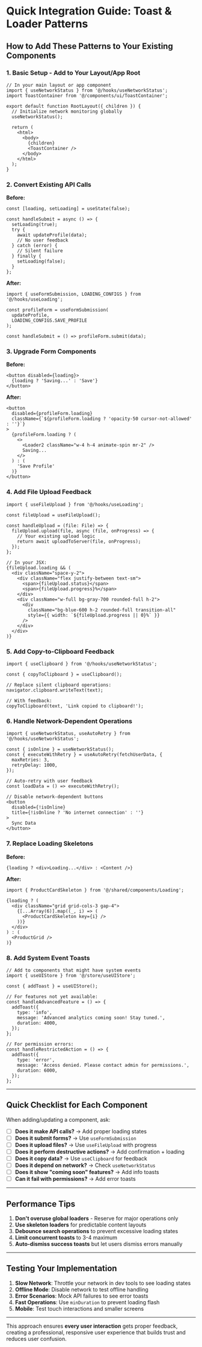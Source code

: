 # Quick Integration Guide: Toast & Loader Patterns

## **How to Add These Patterns to Your Existing Components**

### **1. Basic Setup - Add to Your Layout/App Root**

```tsx
// In your main layout or app component
import { useNetworkStatus } from '@/hooks/useNetworkStatus';
import ToastContainer from '@/components/ui/ToastContainer';

export default function RootLayout({ children }) {
  // Initialize network monitoring globally
  useNetworkStatus();
  
  return (
    <html>
      <body>
        {children}
        <ToastContainer />
      </body>
    </html>
  );
}
```

### **2. Convert Existing API Calls**

**Before:**
```tsx
const [loading, setLoading] = useState(false);

const handleSubmit = async () => {
  setLoading(true);
  try {
    await updateProfile(data);
    // No user feedback
  } catch (error) {
    // Silent failure
  } finally {
    setLoading(false);
  }
};
```

**After:**
```tsx
import { useFormSubmission, LOADING_CONFIGS } from '@/hooks/useLoading';

const profileForm = useFormSubmission(
  updateProfile,
  LOADING_CONFIGS.SAVE_PROFILE
);

const handleSubmit = () => profileForm.submit(data);
```

### **3. Upgrade Form Components**

**Before:**
```tsx
<button disabled={loading}>
  {loading ? 'Saving...' : 'Save'}
</button>
```

**After:**
```tsx
<button 
  disabled={profileForm.loading}
  className={`${profileForm.loading ? 'opacity-50 cursor-not-allowed' : ''}`}
>
  {profileForm.loading ? (
    <>
      <Loader2 className="w-4 h-4 animate-spin mr-2" />
      Saving...
    </>
  ) : (
    'Save Profile'
  )}
</button>
```

### **4. Add File Upload Feedback**

```tsx
import { useFileUpload } from '@/hooks/useLoading';

const fileUpload = useFileUpload();

const handleUpload = (file: File) => {
  fileUpload.upload(file, async (file, onProgress) => {
    // Your existing upload logic
    return await uploadToServer(file, onProgress);
  });
};

// In your JSX:
{fileUpload.loading && (
  <div className="space-y-2">
    <div className="flex justify-between text-sm">
      <span>{fileUpload.status}</span>
      <span>{fileUpload.progress}%</span>
    </div>
    <div className="w-full bg-gray-700 rounded-full h-2">
      <div 
        className="bg-blue-600 h-2 rounded-full transition-all"
        style={{ width: `${fileUpload.progress || 0}%` }}
      />
    </div>
  </div>
)}
```

### **5. Add Copy-to-Clipboard Feedback**

```tsx
import { useClipboard } from '@/hooks/useNetworkStatus';

const { copyToClipboard } = useClipboard();

// Replace silent clipboard operations:
navigator.clipboard.writeText(text);

// With feedback:
copyToClipboard(text, 'Link copied to clipboard!');
```

### **6. Handle Network-Dependent Operations**

```tsx
import { useNetworkStatus, useAutoRetry } from '@/hooks/useNetworkStatus';

const { isOnline } = useNetworkStatus();
const { executeWithRetry } = useAutoRetry(fetchUserData, {
  maxRetries: 3,
  retryDelay: 1000,
});

// Auto-retry with user feedback
const loadData = () => executeWithRetry();

// Disable network-dependent buttons
<button 
  disabled={!isOnline}
  title={!isOnline ? 'No internet connection' : ''}
>
  Sync Data
</button>
```

### **7. Replace Loading Skeletons**

**Before:**
```tsx
{loading ? <div>Loading...</div> : <Content />}
```

**After:**
```tsx
import { ProductCardSkeleton } from '@/shared/components/Loading';

{loading ? (
  <div className="grid grid-cols-3 gap-4">
    {[...Array(6)].map((_, i) => (
      <ProductCardSkeleton key={i} />
    ))}
  </div>
) : (
  <ProductGrid />
)}
```

### **8. Add System Event Toasts**

```tsx
// Add to components that might have system events
import { useUIStore } from '@/store/useUIStore';

const { addToast } = useUIStore();

// For features not yet available:
const handleAdvancedFeature = () => {
  addToast({
    type: 'info',
    message: 'Advanced analytics coming soon! Stay tuned.',
    duration: 4000,
  });
};

// For permission errors:
const handleRestrictedAction = () => {
  addToast({
    type: 'error',
    message: 'Access denied. Please contact admin for permissions.',
    duration: 6000,
  });
};
```

---

## **Quick Checklist for Each Component**

When adding/updating a component, ask:

- [ ] **Does it make API calls?** → Add proper loading states
- [ ] **Does it submit forms?** → Use `useFormSubmission`
- [ ] **Does it upload files?** → Use `useFileUpload` with progress
- [ ] **Does it perform destructive actions?** → Add confirmation + loading
- [ ] **Does it copy data?** → Use `useClipboard` for feedback
- [ ] **Does it depend on network?** → Check `useNetworkStatus`
- [ ] **Does it show "coming soon" features?** → Add info toasts
- [ ] **Can it fail with permissions?** → Add error toasts

---

## **Performance Tips**

1. **Don't overuse global loaders** - Reserve for major operations only
2. **Use skeleton loaders** for predictable content layouts
3. **Debounce search operations** to prevent excessive loading states
4. **Limit concurrent toasts** to 3-4 maximum
5. **Auto-dismiss success toasts** but let users dismiss errors manually

---

## **Testing Your Implementation**

1. **Slow Network**: Throttle your network in dev tools to see loading states
2. **Offline Mode**: Disable network to test offline handling
3. **Error Scenarios**: Mock API failures to see error toasts
4. **Fast Operations**: Use `minDuration` to prevent loading flash
5. **Mobile**: Test touch interactions and smaller screens

---

This approach ensures **every user interaction** gets proper feedback, creating a professional, responsive user experience that builds trust and reduces user confusion.
